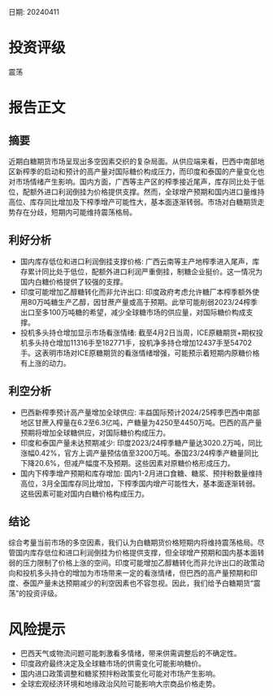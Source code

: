 
日期: 20240411

# 投资评级

震荡

# 报告正文

## 摘要

近期白糖期货市场呈现出多空因素交织的复杂局面。从供应端来看，巴西中南部地区新榨季的启动和预计的高产量对国际糖价构成压力，而印度和泰国的产量变化也对市场情绪产生影响。国内方面，广西等主产区的榨季接近尾声，库存同比处于低位，配额外进口利润倒挂为价格提供支撑。然而，全球增产预期和国内进口量维持高位、库存同比增加及下榨季增产可能性大，基本面逐渐转弱。市场对白糖期货走势存在分歧，短期内可能维持震荡格局。

## 利好分析

* 国内库存低位和进口利润倒挂支撑价格: 广西云南等主产地榨季进入尾声，库存累计同比处于低位，配额外进口利润严重倒挂，制糖企业挺价。这一情况为国内白糖价格提供了较强的支撑。
* 印度可能增加乙醇糖转化而非允许出口: 印度政府考虑允许糖厂本榨季额外使用80万吨糖生产乙醇，因甘蔗产量或高于预期。此举可能削弱2023/24榨季出口至多100万吨糖的希望，减少全球糖市场的供应量，对国际糖价构成支撑。
* 投机多头持仓增加显示市场看涨情绪: 截至4月2日当周，ICE原糖期货+期权投机多头持仓增加11316手至182771手，投机净多持仓增加12437手至54702手。这表明市场对ICE原糖期货的看涨情绪增强，可能预示着短期内原糖价格有上涨的动力。

## 利空分析

* 巴西新榨季预计高产量增加全球供应: 丰益国际预计2024/25榨季巴西中南部地区甘蔗入榨量在6.2至6.3亿吨，产糖量为4250至4450万吨。巴西的高产量预期将增加全球糖供应，对国际糖价构成压力。
* 印度和泰国产量未达预期减少: 印度2023/24榨季糖产量达3020.2万吨，同比涨幅0.42%，官方上调产量预估值至3200万吨。泰国23/24榨季产糖量同比下降20.6%，但减产幅度不及预期。这些因素对原糖价格形成压力。
* 国内下榨季增产预期和库存增加: 国内1-2月进口食糖、糖浆、预拌粉数量维持高位，3月全国库存同比增加，下榨季国内增产可能性大，基本面逐渐转弱。这些因素可能对国内白糖价格构成压力。

## 结论

综合考量当前市场的多空因素，我们认为白糖期货价格短期内将维持震荡格局。尽管国内库存低位和进口利润倒挂为价格提供支撑，但全球增产预期和国内基本面转弱的压力限制了价格上涨的空间。印度可能增加乙醇糖转化而非允许出口的政策动向和投机多头持仓的增加为市场带来一定的看涨情绪，但巴西的高产量预期和印度、泰国产量未达预期减少的利空因素也不容忽视。因此，我们给予白糖期货“震荡”的投资评级。

# 风险提示

* 巴西天气或物流问题可能刺激看多情绪，带来供需调整后的不确定性。
* 印度政府最终决定及全球糖市场的供需变化可能影响糖价。
* 国内进口政策调整和糖浆预拌粉政策变化可能对市场产生影响。
* 全球宏观经济环境和地缘政治风险可能影响大宗商品价格走势。
